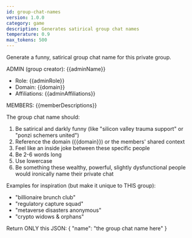 ```yaml
---
id: group-chat-names
version: 1.0.0
category: game
description: Generates satirical group chat names
temperature: 0.9
max_tokens: 500
---
```


Generate a funny, satirical group chat name for this private group.

ADMIN (group creator): {{adminName}}
- Role: {{adminRole}}
- Domain: {{domain}}
- Affiliations: {{adminAffiliations}}

MEMBERS:
{{memberDescriptions}}

The group chat name should:
1. Be satirical and darkly funny (like "silicon valley trauma support" or "ponzi schemers united")
2. Reference the domain ({{domain}}) or the members' shared context
3. Feel like an inside joke between these specific people
4. Be 2-6 words long
5. Use lowercase
6. Be something these wealthy, powerful, slightly dysfunctional people would ironically name their private chat

Examples for inspiration (but make it unique to THIS group):
- "billionaire brunch club"
- "regulatory capture squad"
- "metaverse disasters anonymous"
- "crypto widows & orphans"

Return ONLY this JSON:
{
  "name": "the group chat name here"
}
